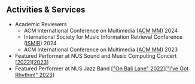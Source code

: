 ## Activities & Services

<ul>
      <li>Academic Reviewers
          <ul>
            <li>ACM International Conference on Multimedia (<a href="https://2024.acmmm.org/">ACM MM</a>) 2024</li>
            <li>International Society for Music Information Retrieval Conference (<a href="https://ismir2024.ismir.net/">ISMIR</a>) 2024</li>
            <li>ACM International Conference on Multimedia (<a href="https://www.acmmm2023.org/">ACM MM</a>) 2023</li>
          </ul>
      </li>
      <li>Featured Performer at NUS Sound and Music Computing Concert [<a href="https://smcnus.comp.nus.edu.sg/seminar_concert_2022">2022</a>][<a href="https://smcnus.comp.nus.edu.sg/concert_2023">2023</a>]</li>
      <li>Featured Performer at NUS Jazz Band [<a href="https://www.youtube.com/watch?v=XDl74FPBNsg&list=PLIT5TPmY3gWzBzpTeQaR5JCxUuoMyQVCV&pp=iAQB">"On Bali Lane" 2022</a>][<a href="https://www.youtube.com/watch?v=9GCAJQ9B_Cg&list=PLIT5TPmY3gWzgTYVx3xSriWrjkjACylcE&pp=iAQB">"I've Got Rhythm!" 2023</a>]</li>


